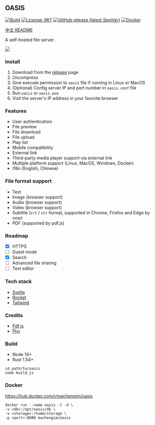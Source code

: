 ## OASIS

[![Build](https://github.com/machengim/oasis/actions/workflows/build_release.yml/badge.svg)](https://github.com/machengim/oasis/actions/workflows/build_release.yml) [![License: MIT](https://img.shields.io/badge/License-MIT-yellow.svg)](https://github.com/machengim/oasis/blob/main/LICENSE-MIT) [![GitHub release (latest SemVer)](https://img.shields.io/github/v/release/machengim/oasis)](https://github.com/machengim/oasis/releases) [![Docker](https://img.shields.io/badge/docker-v0.2.2-orange)](https://hub.docker.com/r/machengim/oasis)

[中文 README](https://github.com/machengim/oasis/blob/main/README_cn.md)

A self-hosted file server.

![](https://github.com/machengim/oasis/blob/main/doc/demo.png?raw=true)

### Install

1. Download from the [release](https://github.com/machengim/oasis/releases) page
2. Uncompress
3. Give execute permission to `oasis` file if running in Linux or MacOS
4. (Optional) Config server IP and port number in `oasis.conf` file
5. Run `oasis` or `oasis.exe`
6. Visit the server's IP address in your favorite browser

### Features

- User authentication
- File preview
- File download
- File upload
- Play list
- Mobile compatibility
- External link
- Third-party media player support via external link
- Multiple platform support (Linux, MacOS, Windows, Docker)
- I18n (English, Chinese)

### File format support

- Text
- Image (browser support)
- Audio (browser support)
- Video (browser support)
- Subtitle (`srt` / `vtt` format, supported in Chrome, Firefox and Edge by now)
- PDF (supported by pdf.js)

### Roadmap

- [x] HTTPS
- [ ] Guest mode
- [x] Search
- [ ] Advanced file sharing
- [ ] Text editor

### Tech stack

- [Svelte](https://svelte.dev)
- [Rocket](https://rocket.rs)
- [Tailwind](https://tailwindcss.com)

### Credits

- [Pdf.js](https://mozilla.github.io/pdf.js)
- [Plyr](https://plyr.io)

### Build

- Node 14+
- Rust 1.54+

```
cd path/to/oasis
node build.js
```

### Docker

https://hub.docker.com/r/machengim/oasis

```
docker run --name oasis -t -d \
-v <db>:/opt/oasis/db \
-v <storage>:/home/storage \
-p <port>:8000 machengim/oasis
```